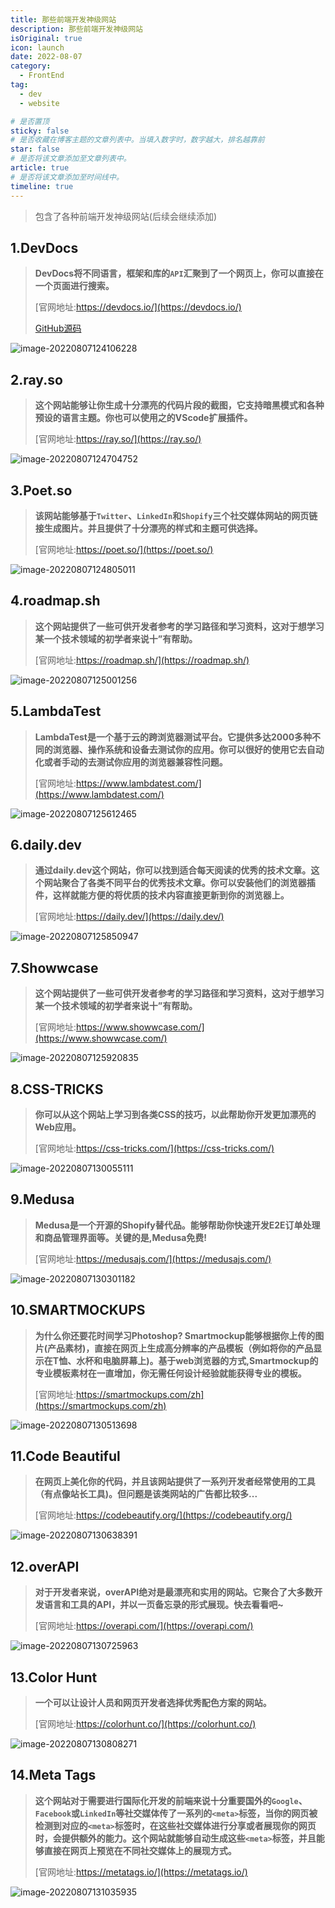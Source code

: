 ```yaml
---
title: 那些前端开发神级网站
description: 那些前端开发神级网站
isOriginal: true
icon: launch
date: 2022-08-07
category:
  - FrontEnd
tag:
  - dev
  - website

# 是否置顶
sticky: false
# 是否收藏在博客主题的文章列表中。当填入数字时，数字越大，排名越靠前
star: false
# 是否将该文章添加至文章列表中。
article: true
# 是否将该文章添加至时间线中。
timeline: true
---
```

<CountView></CountView>


> 包含了各种前端开发神级网站(后续会继续添加)


<!-- more -->

## 1.DevDocs

> **DevDocs将不同语言，框架和库的`API`汇聚到了一个网页上，你可以直接在一个页面进行搜索。**
>
> [官网地址:https://devdocs.io/](https://devdocs.io/)
>
> [GitHub源码](https://github.com/freeCodeCamp/devdocs)

![image-20220807124106228](https://public-1310720021.cos.ap-shanghai.myqcloud.com/img/typora-user-images/2022-08-07-12:41:09*image-20220807124106228*5.png)

## 2.ray.so

> **这个网站能够让你生成十分漂亮的代码片段的截图，它支持暗黑模式和各种预设的语言主题。你也可以使用之的VScode扩展插件。**
>
> [官网地址:https://ray.so/](https://ray.so/)

![image-20220807124704752](https://public-1310720021.cos.ap-shanghai.myqcloud.com/img/typora-user-images/2022-08-07-12:47:08*image-20220807124704752*d.png)

## 3.Poet.so

> **该网站能够基于`Twitter`、`LinkedIn`和`Shopify`三个社交媒体网站的网页链接生成图片。并且提供了十分漂亮的样式和主题可供选择。**
>
> [官网地址:https://poet.so/](https://poet.so/)

![image-20220807124805011](https://public-1310720021.cos.ap-shanghai.myqcloud.com/img/typora-user-images/2022-08-07-12:48:08*image-20220807124805011*9.png)

## 4.roadmap.sh

> **这个网站提供了一些可供开发者参考的学习路径和学习资料，这对于想学习某一个技术领域的初学者来说十”有帮助。**
>
> [官网地址:https://roadmap.sh/](https://roadmap.sh/)

![image-20220807125001256](https://public-1310720021.cos.ap-shanghai.myqcloud.com/img/typora-user-images/2022-08-07-12:50:04*image-20220807125001256*3.png)

## 5.LambdaTest

> **LambdaTest是一个基于云的跨浏览器测试平台。它提供多达2000多种不同的浏览器、操作系统和设备去测试你的应用。你可以很好的使用它去自动化或者手动的去测试你应用的浏览器兼容性问题。**
>
> [官网地址:https://www.lambdatest.com/](https://www.lambdatest.com/)

![image-20220807125612465](https://public-1310720021.cos.ap-shanghai.myqcloud.com/img/typora-user-images/2022-08-07-12:56:16*image-20220807125612465*4.png)

## 6.daily.dev

> **通过daily.dev这个网站，你可以找到适合每天阅读的优秀的技术文章。这个网站聚合了各类不同平台的优秀技术文章。你可以安装他们的浏览器插件，这样就能方便的将优质的技术内容直接更新到你的浏览器上。**
>
> [官网地址:https://daily.dev/](https://daily.dev/)

![image-20220807125850947](https://public-1310720021.cos.ap-shanghai.myqcloud.com/img/typora-user-images/2022-08-07-12:58:54*image-20220807125850947*e.png)

## 7.Showwcase

> **这个网站提供了一些可供开发者参考的学习路径和学习资料，这对于想学习某一个技术领域的初学者来说十”有帮助。**
>
> [官网地址:https://www.showwcase.com/](https://www.showwcase.com/)

![image-20220807125920835](https://public-1310720021.cos.ap-shanghai.myqcloud.com/img/typora-user-images/2022-08-07-12:59:24*image-20220807125920835*9.png)

## 8.CSS-TRICKS

> **你可以从这个网站上学习到各类CSS的技巧，以此帮助你开发更加漂亮的Web应用。**
>
> [官网地址:https://css-tricks.com/](https://css-tricks.com/)

![image-20220807130055111](https://public-1310720021.cos.ap-shanghai.myqcloud.com/img/typora-user-images/2022-08-07-13:00:58*image-20220807130055111*2.png)

## 9.Medusa

> **Medusa是一个开源的Shopify替代品。能够帮助你快速开发E2E订单处理和商品管理界面等。关键的是,Medusa免费!**
>
> [官网地址:https://medusajs.com/](https://medusajs.com/)

![image-20220807130301182](https://public-1310720021.cos.ap-shanghai.myqcloud.com/img/typora-user-images/2022-08-07-13:03:04*image-20220807130301182*6.png)

## 10.SMARTMOCKUPS

> **为什么你还要花时间学习Photoshop?
> Smartmockup能够根据你上传的图片(产品素材)，直接在网页上生成高分辨率的产品模板（例如将你的产品显示在T恤、水杯和电脑屏幕上)。基于web浏览器的方式,Smartmockup的专业模板素材在一直增加，你无需任何设计经验就能获得专业的模板。**
>
> [官网地址:https://smartmockups.com/zh](https://smartmockups.com/zh)

![image-20220807130513698](https://public-1310720021.cos.ap-shanghai.myqcloud.com/img/typora-user-images/2022-08-07-13:05:17*image-20220807130513698*3.png)

## 11.Code Beautiful

> **在网页上美化你的代码，并且该网站提供了一系列开发者经常使用的工具（有点像站长工具)。但问题是该类网站的广告都比较多...**
>
> [官网地址:https://codebeautify.org/](https://codebeautify.org/)

![image-20220807130638391](https://public-1310720021.cos.ap-shanghai.myqcloud.com/img/typora-user-images/2022-08-07-13:06:41*image-20220807130638391*f.png)

## 12.overAPI

> **对于开发者来说，overAPI绝对是最漂亮和实用的网站。它聚合了大多数开发语言和工具的API，并以一页备忘录的形式展现。快去看看吧~**
>
> [官网地址:https://overapi.com/](https://overapi.com/)

![image-20220807130725963](https://public-1310720021.cos.ap-shanghai.myqcloud.com/img/typora-user-images/2022-08-07-13:07:29*image-20220807130725963*4.png)

## 13.Color Hunt

> **一个可以让设计人员和网页开发者选择优秀配色方案的网站。**
>
> [官网地址:https://colorhunt.co/](https://colorhunt.co/)

![image-20220807130808271](https://public-1310720021.cos.ap-shanghai.myqcloud.com/img/typora-user-images/2022-08-07-13:08:11*image-20220807130808271*e.png)

## 14.Meta Tags

> **这个网站对于需要进行国际化开发的前端来说十分重要国外的`Google`、`Facebook`或`LinkedIn`等社交媒体传了一系列的`<meta>`标签，当你的网页被检测到对应的`<meta>`标签时，在这些社交媒体进行分享或者展现你的网页时，会提供额外的能力。这个网站就能够自动生成这些`<meta>`标签，并且能够直接在网页上预览在不同社交媒体上的展现方式。**
>
> [官网地址:https://metatags.io/](https://metatags.io/)

![image-20220807131035935](https://public-1310720021.cos.ap-shanghai.myqcloud.com/img/typora-user-images/2022-08-07-13:10:39*image-20220807131035935*a.png)



